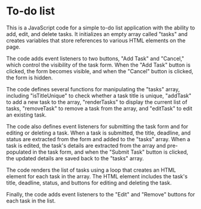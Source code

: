 # To-do list

This is a JavaScript code for a simple to-do list application with the ability to add, edit, and delete tasks. It initializes an empty array called "tasks" and creates variables that store references to various HTML elements on the page.

The code adds event listeners to two buttons, "Add Task" and "Cancel," which control the visibility of the task form. When the "Add Task" button is clicked, the form becomes visible, and when the "Cancel" button is clicked, the form is hidden.

The code defines several functions for manipulating the "tasks" array, including "isTitleUnique" to check whether a task title is unique, "addTask" to add a new task to the array, "renderTasks" to display the current list of tasks, "removeTask" to remove a task from the array, and "editTask" to edit an existing task.

The code also defines event listeners for submitting the task form and for editing or deleting a task. When a task is submitted, the title, deadline, and status are extracted from the form and added to the "tasks" array. When a task is edited, the task's details are extracted from the array and pre-populated in the task form, and when the "Submit Task" button is clicked, the updated details are saved back to the "tasks" array.

The code renders the list of tasks using a loop that creates an HTML element for each task in the array. The HTML element includes the task's title, deadline, status, and buttons for editing and deleting the task.

Finally, the code adds event listeners to the "Edit" and "Remove" buttons for each task in the list.
